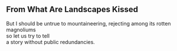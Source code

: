 From What Are Landscapes Kissed
-------------------------------
But I should be untrue to mountaineering, rejecting among its rotten magnoliums  
so let us try to tell  
a story without public redundancies.  
